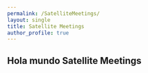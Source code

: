 ```yaml
---
permalink: /SatelliteMeetings/
layout: single
title: Satellite Meetings
author_profile: true
---
```

## Hola mundo Satellite Meetings